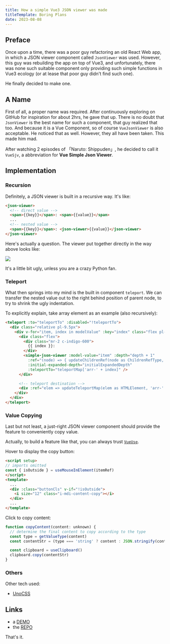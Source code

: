 ```yaml
---
title: How a simple Vue3 JSON viewer was made
titleTemplate: Boring Plans
date: 2023-08-08
---
```


## Preface

Once upon a time, there was a poor guy refactoring an old React Web app, in which a JSON viewer component called `JsonViewer` was used. However, this guy was rebuilding the app on top of Vue3, and unfortunately, there was none such suitable component only providing such simple functions in Vue3 ecology (or at lease that poor guy didn't find such one).

He finally decided to make one.

## A Name

First of all, a proper name was required. After continuously exploring on GitHub for inspiration for about 2hrs, he gave that up. There is no doubt that `JsonViewer` is the best name for such a component, that guy realized that too. And because it is a Vue Component, so of course `VueJsonViewer` is also acceptable. He noticed that as well. However, they all have been taken. This made him mad.

After watching 2 episodes of 「Naruto: Shippuden」, he decided to call it `VueSjv`, a abbreviation for **Vue Simple Json Viewer**. 


## Implementation

### Recursion

Definitely, a JSON viewer is built in a recursive way. It's like:

```html
<json-viewer>
  <!-- direct value -->
  <span>{{key}}</span>: <span>{{value}}</span>
  ...
  <!-- nested value -->
  <span>{{key}}</span>: <json-viewer>{{value}}</json-viewer>
</json-viewer>
```

Here's actually a question. The viewer put together directly in the way above looks like:

![](https://images.tkzt.cn/blog/sjv-simple.png)

It's a little bit ugly, unless you are a crazy Python fan.


### Teleport

What then springs into my mind is the built in component `teleport`. We can transfer the nested value out to the right behind position of parent node, to try to shrink the ugly indentation.

To explicitly explain, take array element as an example (also recursively):

```html
<teleport :to="teleportTo" :disabled="!teleportTo">
  <div class="relative pl-9.5px">
    <div v-for="item, index in modelValue" :key="index" class="flex pl-15px flex-col">
      <div class="flex">
        <div class="mr-2 c-indigo-600">
          {{ index }}:
        </div>
        <simple-json-viewer :model-value="item" :depth="depth + 1"
          :ref="(node) => { updateChildrenRef(node as ChildrenRefType, index) }"
          :initial-expanded-depth="initialExpandedDepth"
          :teleportTo="teleportMap['arr-' + index]" />
      </div>

      <!-- teleport destination -->
      <div :ref="elem => updateTeleportMap(elem as HTMLElement, 'arr-' + index)"></div>
    </div>
  </div>
</teleport>
```

### Value Copying

Last but not least, a just-right JSON viewer component should provide the feature to conveniently copy value.

Actually, to build a feature like that, you can always trust [`VueUse`](https://vueuse.org/).

Hover to display the copy button:

```html
<script setup>
// imports omitted
const { isOutside } = useMouseInElement(itemRef)
</script>
<template>
  ...
  <div :class="buttonCls" v-if="!isOutside">
    <i size="12" class="i-mdi-content-copy"></i>
  </div>
  ...
</template>
```

Click to copy content:

```js
function copyContent(content: unknown) {
  // determine the final content to copy according to the type
  const type = getValueType(content)
  const contentStr = (type === 'string' ? content : JSON.stringify(content) || type) as string

  const clipboard = useClipboard()
  clipboard.copy(contentStr)
}
```

### Others

Other tech used:

- [UnoCSS](https://unocss.dev/)


## Links

- a [DEMO](https://sjv.tkzt.cn/)
- the [REPO](https://github.com/tkzt/vue-sjv)


That's it.